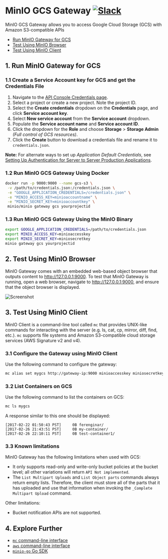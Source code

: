 # MinIO GCS Gateway [![Slack](https://slack.min.io/slack?type=svg)](https://slack.min.io)

MinIO GCS Gateway allows you to access Google Cloud Storage (GCS) with Amazon S3-compatible APIs

- [Run MinIO Gateway for GCS](#run-minio-gateway-for-gcs)
- [Test Using MinIO Browser](#test-using-minio-browser)
- [Test Using MinIO Client](#test-using-minio-client)

## <a name="run-minio-gateway-for-gcs"></a>1. Run MinIO Gateway for GCS

### 1.1 Create a Service Account key for GCS and get the Credentials File
1. Navigate to the [API Console Credentials page](https://console.developers.google.com/project/_/apis/credentials).
2. Select a project or create a new project. Note the project ID.
3. Select the **Create credentials** dropdown on the **Credentials** page, and click **Service account key**.
4. Select **New service account** from the **Service account** dropdown.
5. Populate the **Service account name** and **Service account ID**.
6. Click the dropdown for the **Role** and choose **Storage** > **Storage Admin** *(Full control of GCS resources)*.
7. Click the **Create** button to download a credentials file and rename it to `credentials.json`.

**Note:** For alternate ways to set up *Application Default Credentials*, see [Setting Up Authentication for Server to Server Production Applications](https://developers.google.com/identity/protocols/application-default-credentials).

### 1.2 Run MinIO GCS Gateway Using Docker
```sh
docker run -p 9000:9000 --name gcs-s3 \
 -v /path/to/credentials.json:/credentials.json \
 -e "GOOGLE_APPLICATION_CREDENTIALS=/credentials.json" \
 -e "MINIO_ACCESS_KEY=minioaccountname" \
 -e "MINIO_SECRET_KEY=minioaccountkey" \
 minio/minio gateway gcs yourprojectid
```

### 1.3 Run MinIO GCS Gateway Using the MinIO Binary

```sh
export GOOGLE_APPLICATION_CREDENTIALS=/path/to/credentials.json
export MINIO_ACCESS_KEY=minioaccesskey
export MINIO_SECRET_KEY=miniosecretkey
minio gateway gcs yourprojectid
```

## <a name="test-using-minio-browser"></a>2. Test Using MinIO Browser

MinIO Gateway comes with an embedded web-based object browser that outputs content to http://127.0.0.1:9000. To test that MinIO Gateway is running, open a web browser, navigate to http://127.0.0.1:9000, and ensure that the object browser is displayed.

![Screenshot](https://github.com/storj/minio/blob/master/docs/screenshots/minio-browser-gateway.png?raw=true)

## <a name="test-using-minio-client"></a>3. Test Using MinIO Client

MinIO Client is a command-line tool called `mc` that provides UNIX-like commands for interacting with the server (e.g. ls, cat, cp, mirror, diff, find, etc.).  `mc` supports file systems and Amazon S3-compatible cloud storage services (AWS Signature v2 and v4).

### 3.1 Configure the Gateway using MinIO Client

Use the following command to configure the gateway:

```sh
mc alias set mygcs http://gateway-ip:9000 minioaccesskey miniosecretkey
```

### 3.2 List Containers on GCS

Use the following command to list the containers on GCS:

```sh
mc ls mygcs
```

A response similar to this one should be displayed:

```
[2017-02-22 01:50:43 PST]     0B ferenginar/
[2017-02-26 21:43:51 PST]     0B my-container/
[2017-02-26 22:10:11 PST]     0B test-container1/
```

### 3.3 Known limitations
MinIO Gateway has the following limitations when used with GCS:

* It only supports read-only and write-only bucket policies at the bucket level; all other variations will return `API Not implemented`.
* The `List Multipart Uploads` and `List Object parts` commands always return empty lists. Therefore, the client must store all of the parts that it has uploaded and use that information when invoking the `_Complete Multipart Upload` command.

Other limitations:

* Bucket notification APIs are not supported.

## <a name="explore-further"></a>4. Explore Further
- [`mc` command-line interface](https://docs.min.io/docs/minio-client-quickstart-guide)
- [`aws` command-line interface](https://docs.min.io/docs/aws-cli-with-minio)
- [`minio-go` Go SDK](https://docs.min.io/docs/golang-client-quickstart-guide)
